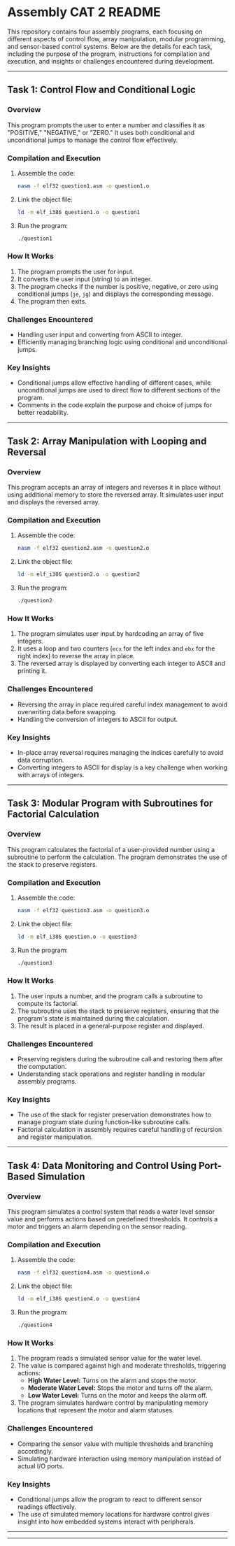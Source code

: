 

# Assembly CAT 2 README

This repository contains four assembly programs, each focusing on different aspects of control flow, array manipulation, modular programming, and sensor-based control systems. Below are the details for each task, including the purpose of the program, instructions for compilation and execution, and insights or challenges encountered during development.

---

## Task 1: Control Flow and Conditional Logic

### Overview
This program prompts the user to enter a number and classifies it as "POSITIVE," "NEGATIVE," or "ZERO." It uses both conditional and unconditional jumps to manage the control flow effectively.

### Compilation and Execution
1. Assemble the code:
   ```bash
   nasm -f elf32 question1.asm -o question1.o
   ```
2. Link the object file:
   ```bash
   ld -m elf_i386 question1.o -o question1
   ```
3. Run the program:
   ```bash
   ./question1
   ```

### How It Works
1. The program prompts the user for input.
2. It converts the user input (string) to an integer.
3. The program checks if the number is positive, negative, or zero using conditional jumps (`je`, `jg`) and displays the corresponding message.
4. The program then exits.

### Challenges Encountered
- Handling user input and converting from ASCII to integer.
- Efficiently managing branching logic using conditional and unconditional jumps.

### Key Insights
- Conditional jumps allow effective handling of different cases, while unconditional jumps are used to direct flow to different sections of the program.
- Comments in the code explain the purpose and choice of jumps for better readability.

---

## Task 2: Array Manipulation with Looping and Reversal

### Overview
This program accepts an array of integers and reverses it in place without using additional memory to store the reversed array. It simulates user input and displays the reversed array.

### Compilation and Execution
1. Assemble the code:
   ```bash
   nasm -f elf32 question2.asm -o question2.o
   ```
2. Link the object file:
   ```bash
   ld -m elf_i386 question2.o -o question2
   ```
3. Run the program:
   ```bash
   ./question2
   ```

### How It Works
1. The program simulates user input by hardcoding an array of five integers.
2. It uses a loop and two counters (`ecx` for the left index and `ebx` for the right index) to reverse the array in place.
3. The reversed array is displayed by converting each integer to ASCII and printing it.

### Challenges Encountered
- Reversing the array in place required careful index management to avoid overwriting data before swapping.
- Handling the conversion of integers to ASCII for output.

### Key Insights
- In-place array reversal requires managing the indices carefully to avoid data corruption.
- Converting integers to ASCII for display is a key challenge when working with arrays of integers.

---

## Task 3: Modular Program with Subroutines for Factorial Calculation

### Overview
This program calculates the factorial of a user-provided number using a subroutine to perform the calculation. The program demonstrates the use of the stack to preserve registers.

### Compilation and Execution
1. Assemble the code:
   ```bash
   nasm -f elf32 question3.asm -o question3.o
   ```
2. Link the object file:
   ```bash
   ld -m elf_i386 question.o -o question3
   ```
3. Run the program:
   ```bash
   ./question3
   ```

### How It Works
1. The user inputs a number, and the program calls a subroutine to compute its factorial.
2. The subroutine uses the stack to preserve registers, ensuring that the program's state is maintained during the calculation.
3. The result is placed in a general-purpose register and displayed.

### Challenges Encountered
- Preserving registers during the subroutine call and restoring them after the computation.
- Understanding stack operations and register handling in modular assembly programs.

### Key Insights
- The use of the stack for register preservation demonstrates how to manage program state during function-like subroutine calls.
- Factorial calculation in assembly requires careful handling of recursion and register manipulation.

---

## Task 4: Data Monitoring and Control Using Port-Based Simulation

### Overview
This program simulates a control system that reads a water level sensor value and performs actions based on predefined thresholds. It controls a motor and triggers an alarm depending on the sensor reading.

### Compilation and Execution
1. Assemble the code:
   ```bash
   nasm -f elf32 question4.asm -o question4.o
   ```
2. Link the object file:
   ```bash
   ld -m elf_i386 question4.o -o question4
   ```
3. Run the program:
   ```bash
   ./question4
   ```

### How It Works
1. The program reads a simulated sensor value for the water level.
2. The value is compared against high and moderate thresholds, triggering actions:
   - **High Water Level:** Turns on the alarm and stops the motor.
   - **Moderate Water Level:** Stops the motor and turns off the alarm.
   - **Low Water Level:** Turns on the motor and keeps the alarm off.
3. The program simulates hardware control by manipulating memory locations that represent the motor and alarm statuses.

### Challenges Encountered
- Comparing the sensor value with multiple thresholds and branching accordingly.
- Simulating hardware interaction using memory manipulation instead of actual I/O ports.

### Key Insights
- Conditional jumps allow the program to react to different sensor readings effectively.
- The use of simulated memory locations for hardware control gives insight into how embedded systems interact with peripherals.

---


---

